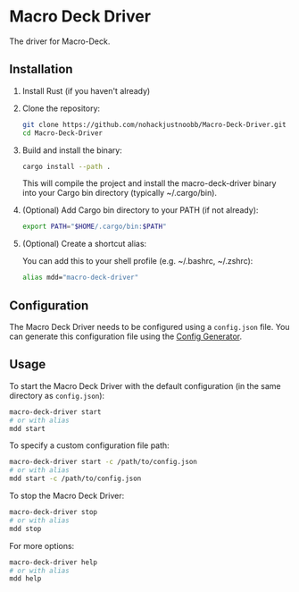# Macro Deck Driver

The driver for Macro-Deck.

## Installation

1. Install Rust (if you haven't already)
2. Clone the repository:

   ```bash
   git clone https://github.com/nohackjustnoobb/Macro-Deck-Driver.git
   cd Macro-Deck-Driver
   ```

3. Build and install the binary:

   ```bash
   cargo install --path .
   ```

   This will compile the project and install the macro-deck-driver binary into your Cargo bin directory (typically ~/.cargo/bin).

4. (Optional) Add Cargo bin directory to your PATH (if not already):

   ```bash
   export PATH="$HOME/.cargo/bin:$PATH"
   ```

5. (Optional) Create a shortcut alias:

   You can add this to your shell profile (e.g. ~/.bashrc, ~/.zshrc):

   ```bash
   alias mdd="macro-deck-driver"
   ```

## Configuration

The Macro Deck Driver needs to be configured using a `config.json` file. You can generate this configuration file using the [Config Generator](./config-generator/index.html).

## Usage

To start the Macro Deck Driver with the default configuration (in the same directory as `config.json`):

```bash
macro-deck-driver start
# or with alias
mdd start
```

To specify a custom configuration file path:

```bash
macro-deck-driver start -c /path/to/config.json
# or with alias
mdd start -c /path/to/config.json
```

To stop the Macro Deck Driver:

```bash
macro-deck-driver stop
# or with alias
mdd stop
```

For more options:

```bash
macro-deck-driver help
# or with alias
mdd help
```
